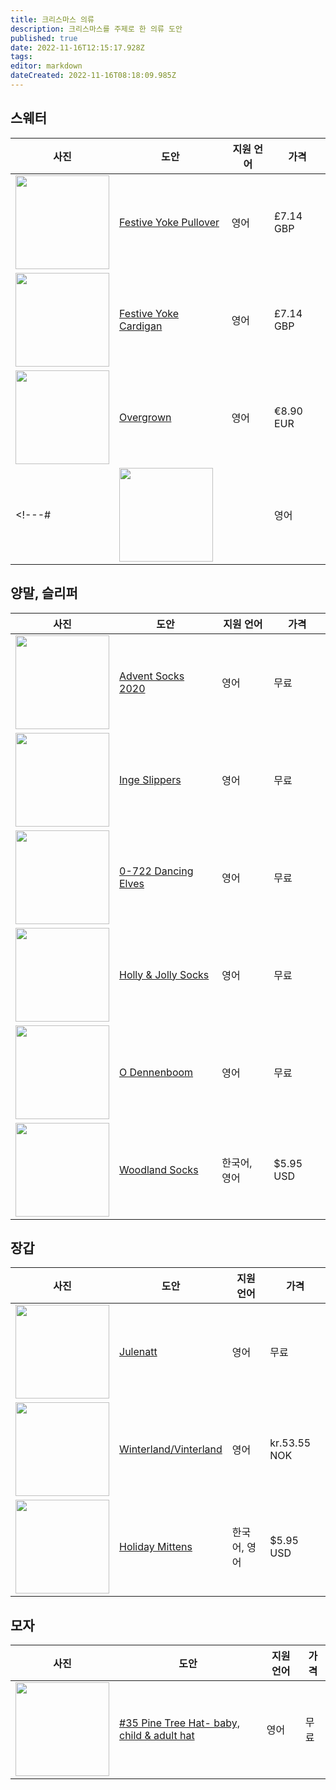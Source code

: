 ```yaml
---
title: 크리스마스 의류
description: 크리스마스를 주제로 한 의류 도안
published: true
date: 2022-11-16T12:15:17.928Z
tags: 
editor: markdown
dateCreated: 2022-11-16T08:18:09.985Z
---
```


## 스웨터
| 사진 | 도안 | 지원 언어 | 가격|
|--- |--- | --- |--- | 
|<img src="https://images4-g.ravelrycache.com/uploads/Skeindeer/883679222/IMG_2830_medium.jpeg" width="150"/>|[ Festive Yoke Pullover ](https://www.ravelry.com/patterns/library/festive-yoke-pullover)| 영어|£7.14 GBP|
|<img src="https://images4-g.ravelrycache.com/uploads/Skeindeer/823366979/webp/Image_from_iOS__2__medium.webp#jpg" width="150"/>|[ Festive Yoke Cardigan ](https://www.ravelry.com/patterns/library/festive-yoke-cardigan)| 영어|£7.14 GBP|
|<img src="https://images4-g.ravelrycache.com/uploads/annaj0hanna/783308035/webp/overgrown40_small2.webp#jpg" width="150"/>|[ Overgrown ](https://www.ravelry.com/patterns/library/overgrown-2)| 영어|€8.90 EUR|
<!---# |<img src="" width="150"/>|[]()| 영어|무료|-->


## 양말, 슬리퍼
| 사진 | 도안 | 지원 언어 | 가격|
|--- |--- | --- |--- | 
|<img src="https://images4-f.ravelrycache.com/uploads/nataliesheldon/742412065/webp/2020_advent_pair_medium.webp#jpg" width="150"/>|[Advent Socks 2020](https://www.ravelry.com/patterns/library/advent-socks-2020)| 영어|무료|
|<img src="https://images4-f.ravelrycache.com/uploads/Scandiwork/886674410/Inge-13_medium.jpg" width="150"/>|[ Inge Slippers ](https://www.ravelry.com/patterns/library/inge-slippers)| 영어|무료|
|<img src="https://images4-f.ravelrycache.com/uploads/Drops/481185697/webp/722-2_medium.webp#jpg" width="150"/>|[ 0-722 Dancing Elves ](https://www.ravelry.com/patterns/library/0-722-dancing-elves)| 영어|무료|
|<img src="https://images4-f.ravelrycache.com/uploads/thishandmadelife/821275745/webp/8D9AB7F9-1259-4104-A96A-87510A3CEDE0_1_201_a_medium.webp#jpeg" width="150"/>|[ Holly & Jolly Socks ](https://www.ravelry.com/patterns/library/holly--jolly-socks)| 영어|무료|
|<img src="https://images4-f.ravelrycache.com/uploads/ALazyBeauty/413932778/webp/fullsizeoutput_1e49_small2.webp#jpeg" width="150"/>|[ O Dennenboom ](https://www.ravelry.com/patterns/library/o-dennenboom)| 영어|무료|
|<img src="https://images4-g.ravelrycache.com/uploads/iamarebel/677925210/webp/Woodland_socks1_medium.webp#jpg" width="150"/>|[ Woodland Socks ](https://www.ravelry.com/patterns/library/woodland-socks-4)|한국어, 영어|$5.95 USD|


## 장갑
| 사진 | 도안 | 지원 언어 | 가격|
|--- |--- | --- |--- | 
|<img src="https://images4-g.ravelrycache.com/uploads/Runningyarn2/592892159/upload_medium" width="150"/>|[ Julenatt ](https://www.ravelry.com/patterns/library/julenatt)| 영어|무료|
|<img src="https://images4-g.ravelrycache.com/uploads/knitnetty/47100811/webp/cimg3694_small2.webp#jpg" width="150"/>|[ Winterland/Vinterland ](https://www.ravelry.com/patterns/library/winterland-vinterland)| 영어|kr.53.55 NOK|
|<img src="https://images4-g.ravelrycache.com/uploads/iamarebel/590944042/webp/Holiday_Mittens-1_medium.webp#jpg" width="150"/>|[ Holiday Mittens ](https://www.ravelry.com/patterns/library/holiday-mittens)| 한국어, 영어|$5.95 USD|


## 모자
| 사진 | 도안 | 지원 언어 | 가격|
|--- |--- | --- |--- | 
|<img src="https://images4-g.ravelrycache.com/uploads/ykdesigns/664874499/webp/0EC33B71-643F-400C-BCE7-4CA6455FBF42_small2.webp#jpeg" width="150"/>|[ #35 Pine Tree Hat- baby, child & adult hat ](https://www.ravelry.com/patterns/library/35-pine-tree-hat--baby-child--adult-hat)| 영어|무료|
